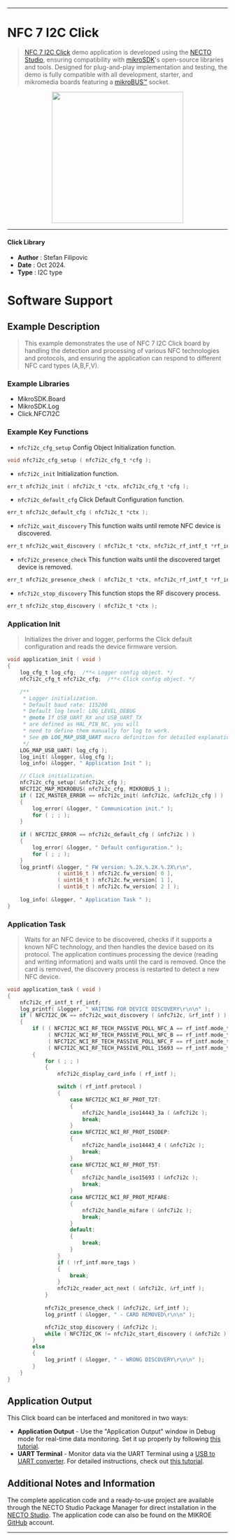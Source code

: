 
---
# NFC 7 I2C Click

> [NFC 7 I2C Click](https://www.mikroe.com/?pid_product=MIKROE-6453) demo application is developed using
the [NECTO Studio](https://www.mikroe.com/necto), ensuring compatibility with [mikroSDK](https://www.mikroe.com/mikrosdk)'s
open-source libraries and tools. Designed for plug-and-play implementation and testing, the demo is fully compatible with
all development, starter, and mikromedia boards featuring a [mikroBUS&trade;](https://www.mikroe.com/mikrobus) socket.

<p align="center">
  <img src="https://www.mikroe.com/?pid_product=MIKROE-6453&image=1" height=300px>
</p>

---

#### Click Library

- **Author**        : Stefan Filipovic
- **Date**          : Oct 2024.
- **Type**          : I2C type

# Software Support

## Example Description

> This example demonstrates the use of NFC 7 I2C Click board by handling the detection
and processing of various NFC technologies and protocols, and ensuring the application
can respond to different NFC card types (A,B,F,V).

### Example Libraries

- MikroSDK.Board
- MikroSDK.Log
- Click.NFC7I2C

### Example Key Functions

- `nfc7i2c_cfg_setup` Config Object Initialization function.
```c
void nfc7i2c_cfg_setup ( nfc7i2c_cfg_t *cfg );
```

- `nfc7i2c_init` Initialization function.
```c
err_t nfc7i2c_init ( nfc7i2c_t *ctx, nfc7i2c_cfg_t *cfg );
```

- `nfc7i2c_default_cfg` Click Default Configuration function.
```c
err_t nfc7i2c_default_cfg ( nfc7i2c_t *ctx );
```

- `nfc7i2c_wait_discovery` This function waits until remote NFC device is discovered.
```c
err_t nfc7i2c_wait_discovery ( nfc7i2c_t *ctx, nfc7i2c_rf_intf_t *rf_intf );
```

- `nfc7i2c_presence_check` This function waits until the discovered target device is removed.
```c
err_t nfc7i2c_presence_check ( nfc7i2c_t *ctx, nfc7i2c_rf_intf_t *rf_intf );
```

- `nfc7i2c_stop_discovery` This function stops the RF discovery process.
```c
err_t nfc7i2c_stop_discovery ( nfc7i2c_t *ctx );
```

### Application Init

> Initializes the driver and logger, performs the Click default configuration and reads the device firmware version.

```c
void application_init ( void )
{
    log_cfg_t log_cfg;  /**< Logger config object. */
    nfc7i2c_cfg_t nfc7i2c_cfg;  /**< Click config object. */

    /** 
     * Logger initialization.
     * Default baud rate: 115200
     * Default log level: LOG_LEVEL_DEBUG
     * @note If USB_UART_RX and USB_UART_TX 
     * are defined as HAL_PIN_NC, you will 
     * need to define them manually for log to work. 
     * See @b LOG_MAP_USB_UART macro definition for detailed explanation.
     */
    LOG_MAP_USB_UART( log_cfg );
    log_init( &logger, &log_cfg );
    log_info( &logger, " Application Init " );

    // Click initialization.
    nfc7i2c_cfg_setup( &nfc7i2c_cfg );
    NFC7I2C_MAP_MIKROBUS( nfc7i2c_cfg, MIKROBUS_1 );
    if ( I2C_MASTER_ERROR == nfc7i2c_init( &nfc7i2c, &nfc7i2c_cfg ) ) 
    {
        log_error( &logger, " Communication init." );
        for ( ; ; );
    }
    
    if ( NFC7I2C_ERROR == nfc7i2c_default_cfg ( &nfc7i2c ) )
    {
        log_error( &logger, " Default configuration." );
        for ( ; ; );
    }
    log_printf( &logger, " FW version: %.2X.%.2X.%.2X\r\n", 
                ( uint16_t ) nfc7i2c.fw_version[ 0 ], 
                ( uint16_t ) nfc7i2c.fw_version[ 1 ], 
                ( uint16_t ) nfc7i2c.fw_version[ 2 ] );
    
    log_info( &logger, " Application Task " );
}
```

### Application Task

> Waits for an NFC device to be discovered, checks if it supports a known NFC technology, 
and then handles the device based on its protocol. The application continues processing
the device (reading and writing information) and waits until the card is removed.
Once the card is removed, the discovery process is restarted to detect a new NFC device.

```c
void application_task ( void )
{
    nfc7i2c_rf_intf_t rf_intf;
    log_printf( &logger, " WAITING FOR DEVICE DISCOVERY\r\n\n" );
    if ( NFC7I2C_OK == nfc7i2c_wait_discovery ( &nfc7i2c, &rf_intf ) )
    {
        if ( ( NFC7I2C_NCI_RF_TECH_PASSIVE_POLL_NFC_A == rf_intf.mode_tech ) || 
             ( NFC7I2C_NCI_RF_TECH_PASSIVE_POLL_NFC_B == rf_intf.mode_tech ) || 
             ( NFC7I2C_NCI_RF_TECH_PASSIVE_POLL_NFC_F == rf_intf.mode_tech ) || 
             ( NFC7I2C_NCI_RF_TECH_PASSIVE_POLL_15693 == rf_intf.mode_tech ) )
        {
            for ( ; ; )
            {
                nfc7i2c_display_card_info ( rf_intf );

                switch ( rf_intf.protocol )
                {
                    case NFC7I2C_NCI_RF_PROT_T2T:
                    {
                        nfc7i2c_handle_iso14443_3a ( &nfc7i2c );
                        break;
                    }
                    case NFC7I2C_NCI_RF_PROT_ISODEP:
                    {
                        nfc7i2c_handle_iso14443_4 ( &nfc7i2c );
                        break;
                    }
                    case NFC7I2C_NCI_RF_PROT_T5T:
                    {
                        nfc7i2c_handle_iso15693 ( &nfc7i2c );
                        break;
                    }
                    case NFC7I2C_NCI_RF_PROT_MIFARE:
                    {
                        nfc7i2c_handle_mifare ( &nfc7i2c );
                        break;
                    }
                    default:
                    {
                        break;
                    }
                }
                if ( !rf_intf.more_tags )
                {
                    break;
                }
                nfc7i2c_reader_act_next ( &nfc7i2c, &rf_intf );
            }
            
            nfc7i2c_presence_check ( &nfc7i2c, &rf_intf );
            log_printf ( &logger, " - CARD REMOVED\r\n\n" );

            nfc7i2c_stop_discovery ( &nfc7i2c );
            while ( NFC7I2C_OK != nfc7i2c_start_discovery ( &nfc7i2c ) );
        }
        else
        {
            log_printf ( &logger, " - WRONG DISCOVERY\r\n\n" );
        }
    }
}
```

## Application Output

This Click board can be interfaced and monitored in two ways:
- **Application Output** - Use the "Application Output" window in Debug mode for real-time data monitoring.
Set it up properly by following [this tutorial](https://www.youtube.com/watch?v=ta5yyk1Woy4).
- **UART Terminal** - Monitor data via the UART Terminal using
a [USB to UART converter](https://www.mikroe.com/click/interface/usb?interface*=uart,uart). For detailed instructions,
check out [this tutorial](https://help.mikroe.com/necto/v2/Getting%20Started/Tools/UARTTerminalTool).

## Additional Notes and Information

The complete application code and a ready-to-use project are available through the NECTO Studio Package Manager for 
direct installation in the [NECTO Studio](https://www.mikroe.com/necto). The application code can also be found on
the MIKROE [GitHub](https://github.com/MikroElektronika/mikrosdk_click_v2) account.

---
